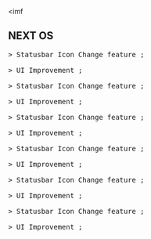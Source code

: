
<imf
<h2>NEXT OS</h2>
<pre>
> Statusbar Icon Change feature ; <br>
> UI Improvement ; <br>
> Statusbar Icon Change feature ; <br>
> UI Improvement ;<br>
> Statusbar Icon Change feature ; <br>
> UI Improvement ;<br>
> Statusbar Icon Change feature ; <br>
> UI Improvement ;<br>
> Statusbar Icon Change feature ; <br>
> UI Improvement ;<br>
> Statusbar Icon Change feature ; <br>
> UI Improvement ;<br>

</pre>
